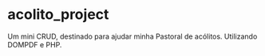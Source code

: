 # acolito_project
Um mini CRUD, destinado para ajudar minha Pastoral de acólitos. Utilizando DOMPDF e PHP.
